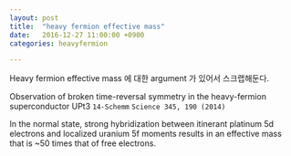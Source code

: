 ```yaml
---
layout: post
title:  "heavy fermion effective mass"
date:   2016-12-27 11:00:00 +0900
categories: heavyfermion

---
```


Heavy fermion effective mass 에 대한 argument 가 있어서 스크랩해둔다.

Observation of broken time-reversal symmetry in the heavy-fermion
superconductor UPt3 `14-Schemm` `Science 345, 190 (2014)`

>
In the normal state, strong hybridization between itinerant platinum 5d electrons and localized uranium 5f moments results in an effective mass that is ~50 times that of free electrons.
